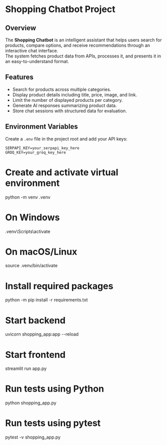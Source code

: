 # Shopping Chatbot Project

## Overview
The **Shopping Chatbot** is an intelligent assistant that helps users search for products, compare options, and receive recommendations through an interactive chat interface.  
The system fetches product data from APIs, processes it, and presents it in an easy-to-understand format.

## Features
- Search for products across multiple categories.
- Display product details including title, price, image, and link.
- Limit the number of displayed products per category.
- Generate AI responses summarizing product data.
- Store chat sessions with structured data for evaluation.

## Environment Variables
Create a `.env` file in the project root and add your API keys:

```env
SERPAPI_KEY=your_serpapi_key_here
GROQ_KEY=your_groq_key_here
```
# Create and activate virtual environment
python -m venv .venv
# On Windows
.venv\Scripts\activate
# On macOS/Linux
source .venv/bin/activate

# Install required packages
python -m pip install -r requirements.txt

# Start backend
uvicorn shopping_app:app --reload

# Start frontend
streamlit run app.py

# Run tests using Python
python shopping_app.py

# Run tests using pytest
pytest -v shopping_app.py
